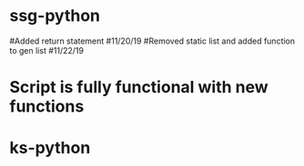 # ssg-python
#Added return statement 
#11/20/19
#Removed static list and added function to gen list 
#11/22/19
# Script is fully functional with new functions
# ks-python
